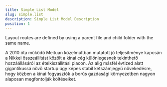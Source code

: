 ```yaml
---
title: Simple List Model
slug: simple.list
description: Simple List Model Description
position: 1
---
```


Layout routes are defined by using a parent file and child folder with the same name.

A 2010 óta működő Meituan közelmúltban mutatott jó teljesítménye kapcsán a Nikkei összeállítást közölt a kínai cég különlegesnek tekinthető hozzáállásáról az ételkiszállítási piacon. Az alig másfél évtized alatt gigantikussá növő startup úgy képes stabil kétszámjegyű növekedésre, hogy közben a kínai fogyasztók a borús gazdasági környezetben nagyon alaposan megfontolják költéseiket.
